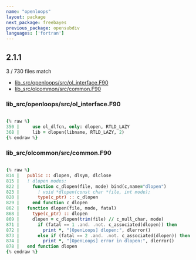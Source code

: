 ```yaml
---
name: "openloops"
layout: package
next_package: freebayes
previous_package: opensubdiv
languages: ['fortran']
---
```

## 2.1.1
3 / 730 files match

 - [lib_src/openloops/src/ol_interface.F90](#lib_srcopenloopssrcol_interfacef90)
 - [lib_src/olcommon/src/common.F90](#lib_srcolcommonsrccommonf90)

### lib_src/openloops/src/ol_interface.F90

```fortran

{% raw %}
350 |     use ol_dlfcn, only: dlopen, RTLD_LAZY
368 |     lib = dlopen(libname, RTLD_LAZY, 2)
{% endraw %}

```
### lib_src/olcommon/src/common.F90

```fortran

{% raw %}
814 |   public :: dlopen, dlsym, dlclose
815 |   ! dlopen modes:
822 |     function c_dlopen(file, mode) bind(c,name="dlopen")
823 |       ! void *dlopen(const char *file, int mode);
828 |       type(c_ptr) :: c_dlopen
829 |     end function c_dlopen
862 |   function dlopen(file, mode, fatal)
868 |     type(c_ptr) :: dlopen
869 |     dlopen = c_dlopen(trim(file) // c_null_char, mode)
871 |       if (fatal == 1 .and. .not. c_associated(dlopen)) then
872 |         print *, "[OpenLoops] dlopen:", dlerror()
873 |       else if (fatal == 2 .and. .not. c_associated(dlopen)) then
874 |         print *, "[OpenLoops] error in dlopen:", dlerror()
878 |   end function dlopen
{% endraw %}

```